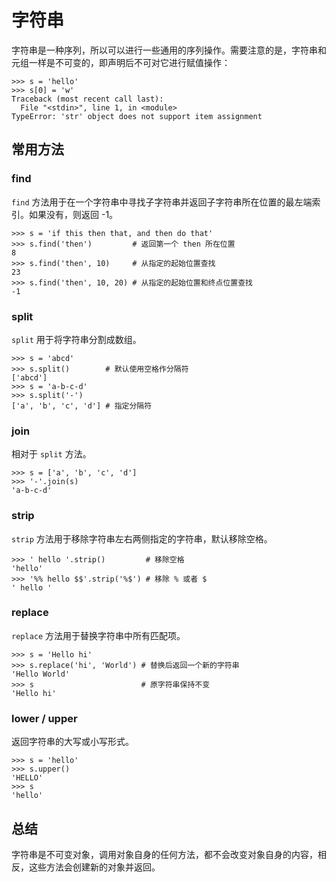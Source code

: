 # 字符串

字符串是一种序列，所以可以进行一些通用的序列操作。需要注意的是，字符串和元组一样是不可变的，即声明后不可对它进行赋值操作：

```shell
>>> s = 'hello'
>>> s[0] = 'w'
Traceback (most recent call last):
  File "<stdin>", line 1, in <module>
TypeError: 'str' object does not support item assignment
```

## 常用方法

### find

`find` 方法用于在一个字符串中寻找子字符串并返回子字符串所在位置的最左端索引。如果没有，则返回 -1。

```shell
>>> s = 'if this then that, and then do that'
>>> s.find('then')         # 返回第一个 then 所在位置
8
>>> s.find('then', 10)     # 从指定的起始位置查找
23
>>> s.find('then', 10, 20) # 从指定的起始位置和终点位置查找
-1
```

### split

`split` 用于将字符串分割成数组。

```shell
>>> s = 'abcd'
>>> s.split()        # 默认使用空格作分隔符
['abcd']
>>> s = 'a-b-c-d'
>>> s.split('-')
['a', 'b', 'c', 'd'] # 指定分隔符
```

### join

相对于 `split` 方法。

```shell
>>> s = ['a', 'b', 'c', 'd']
>>> '-'.join(s)
'a-b-c-d'
```

### strip

`strip` 方法用于移除字符串左右两侧指定的字符串，默认移除空格。

```shell
>>> ' hello '.strip()         # 移除空格
'hello'
>>> '%% hello $$'.strip('%$') # 移除 % 或者 $
' hello '
```

### replace

`replace` 方法用于替换字符串中所有匹配项。

```shell
>>> s = 'Hello hi'
>>> s.replace('hi', 'World') # 替换后返回一个新的字符串
'Hello World'
>>> s                        # 原字符串保持不变
'Hello hi'
```

### lower / upper

返回字符串的大写或小写形式。

```shell
>>> s = 'hello'
>>> s.upper()
'HELLO'
>>> s
'hello'
```

## 总结

字符串是不可变对象，调用对象自身的任何方法，都不会改变对象自身的内容，相反，这些方法会创建新的对象并返回。
